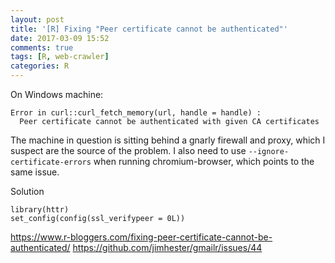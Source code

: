 ```yaml
---
layout: post
title: '[R] Fixing "Peer certificate cannot be authenticated"'
date: 2017-03-09 15:52
comments: true
tags: [R, web-crawler]
categories: R
---
```


On Windows machine:

```{r}
Error in curl::curl_fetch_memory(url, handle = handle) :
  Peer certificate cannot be authenticated with given CA certificates
```
The machine in question is sitting behind a gnarly firewall and proxy, which I suspect are the source of the problem. I also need to use `--ignore-certificate-errors` when running chromium-browser, which points to the same issue.

Solution

```{r}
library(httr)
set_config(config(ssl_verifypeer = 0L))
```

https://www.r-bloggers.com/fixing-peer-certificate-cannot-be-authenticated/
https://github.com/jimhester/gmailr/issues/44
